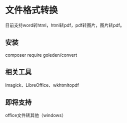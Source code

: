 # 文件格式转换

目前支持word转html，html转pdf，pdf转图片，图片转pdf。

## 安装

composer require goleden/convert

## 相关工具

Imagick、LibreOffice、wkhtmltopdf


## 即将支持

office文件转其他（windows）
